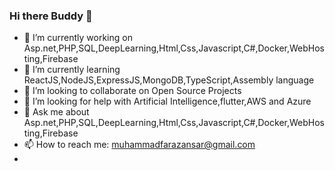### Hi there Buddy 👋


- 🔭 I’m currently working on Asp.net,PHP,SQL,DeepLearning,Html,Css,Javascript,C#,Docker,WebHosting,Firebase
- 🌱 I’m currently learning ReactJS,NodeJS,ExpressJS,MongoDB,TypeScript,Assembly language
- 👯 I’m looking to collaborate on Open Source Projects
- 🤔 I’m looking for help with Artificial Intelligence,flutter,AWS and Azure
- 💬 Ask me about  Asp.net,PHP,SQL,DeepLearning,Html,Css,Javascript,C#,Docker,WebHosting,Firebase
- 📫 How to reach me: muhammadfarazansar@gmail.com
- 


